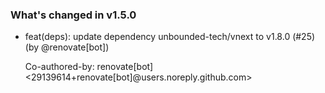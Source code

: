 ### What's changed in v1.5.0

* feat(deps): update dependency unbounded-tech/vnext to v1.8.0 (#25) (by @renovate[bot])

  Co-authored-by: renovate[bot] <29139614+renovate[bot]@users.noreply.github.com>
